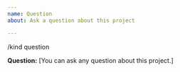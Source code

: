 ```yaml
---
name: Question
about: Ask a question about this project

---
```


/kind question

**Question:**
[You can ask any question about this project.]
